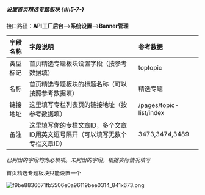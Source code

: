 ##### 设置首页精选专题板块 {#h5-7-}

接口路径：**API工厂后台**——&gt;**系统设置**——&gt;**Banner管理**

| 字段名称 | 字段说明 | 参考数据 |
| :--- | :--- | :--- |
| 类型标记 | 首页精选专题板块设置字段（按参考数据填） | toptopic |
| 名称 | 首页精选专题板块的标题名称（可以按照参考数据填） | 精选专题 |
| 链接地址 | 这里填写专栏列表页的链接地址（按参考数据填） | /pages/topic-list/index |
| 备注 | 这里填写你的专栏文章ID，多个文章ID用英文逗号隔开（可以填写无数个专栏文章ID） | 3473,3474,3489 |

_已列出的字段均为必填项。未列出的字段，根据实际情况填写_

首页精选专题板块只能设置一个

![](https://daxue.qinghuan.app/uploads/projects/YanXuan-API/1533011099f6eea9.png "f9be8836671fb5506e0a96119bee0314\_841x673.png")

